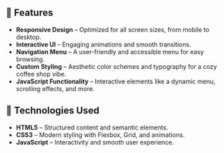 ## 🌟 Features

- **Responsive Design** – Optimized for all screen sizes, from mobile to desktop.  
- **Interactive UI** – Engaging animations and smooth transitions.  
- **Navigation Menu** – A user-friendly and accessible menu for easy browsing.  
- **Custom Styling** – Aesthetic color schemes and typography for a cozy coffee shop vibe.  
- **JavaScript Functionality** – Interactive elements like a dynamic menu, scrolling effects, and more.  

## 🚀 Technologies Used

- **HTML5** – Structured content and semantic elements.  
- **CSS3** – Modern styling with Flexbox, Grid, and animations.  
- **JavaScript** – Interactivity and smooth user experience.  


